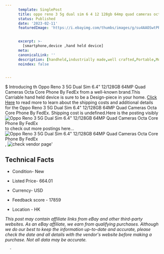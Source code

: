 ```yaml
---
      template: SinglePost
      title: oppo reno 3 5g dual sim 6 4 12 128gb 64mp quad cameras octa core phone by fedex
      status: Published
      date: '2023-02-11'
      featuredImage: 'https://i.ebayimg.com/thumbs/images/g/su4AAOSwtPReEAR2/s-l225.jpg'
       

      excerpt: >-
        [smartphone,device ,hand held device]
      meta:
      canonicalLink: ''
      description: [handheld,industrially made,well crafted,Portable,Mobile,Compact,Convenient,Lightweight,Maneuverable,Man-portable,Miniature,Carriable,Hand-held,Light,Holdable,Transportable,Mobile device,Pocket-sized,On-the-go,Wireless,Cordless,Compact size,Convenient size, smartphone,device ,hand held device]
      noindex: false
      

---
```

$
      Introducing th Oppo Reno 3 5G Dual Sim 6.4" 12/128GB 64MP Quad Cameras Octa Core Phone By FedEx from a well-known brand.This Carriable hand held device is sure to be a Design-piece in your home. [Click Here](https://www.ebay.com/itm/334172648703?hash=item4dce3df4ff%3Ag%3Asu4AAOSwtPReEAR2&mkevt=1&mkcid=1&mkrid=711-53200-19255-0&campid=%253CePNCampaignId%253E&customid=%253CreferenceId%253E&toolid=10049) to read more to learn about the shipping costs and additional details for the Oppo Reno 3 5G Dual Sim 6.4" 12/128GB 64MP Quad Cameras Octa Core Phone By FedEx. Shipping cost is undefined.Here is the posting visibly ![Oppo Reno 3 5G Dual Sim 6.4" 12/128GB 64MP Quad Cameras Octa Core Phone By FedEx](https://i.ebayimg.com/thumbs/images/g/su4AAOSwtPReEAR2/s-l225.jpg) to check out more postings here... ![Oppo Reno 3 5G Dual Sim 6.4" 12/128GB 64MP Quad Cameras Octa Core Phone By FedEx](https://i.ebayimg.com/images/g/su4AAOSwtPReEAR2/s-l960.jpg), ![check vendor page](https://origin-galleryplus.ebayimg.com/ws/web/334172648703_2_0_1/225x225.jpg,https://origin-galleryplus.ebayimg.com/ws/web/334172648703_3_0_1/225x225.jpg,https://origin-galleryplus.ebayimg.com/ws/web/334172648703_4_0_1/225x225.jpg)'

      

 ## Technical Facts 



     
      

 - Condition- New 


      

 - Listed Price- 664.01 


      

 - Currency- USD 


      

 - Feedback score - 17859 


      

 - Location - HK 


      
      

 *_This post may contain affiliate links from eBay and other third-party websites. As an eBay affiliate, we earn from qualifying purchases. Although we do our best to keep the information up-to-date and accurate, please check the date and all details with the vendor's website before making a purchase. Not all data may be accurate._*




      -

